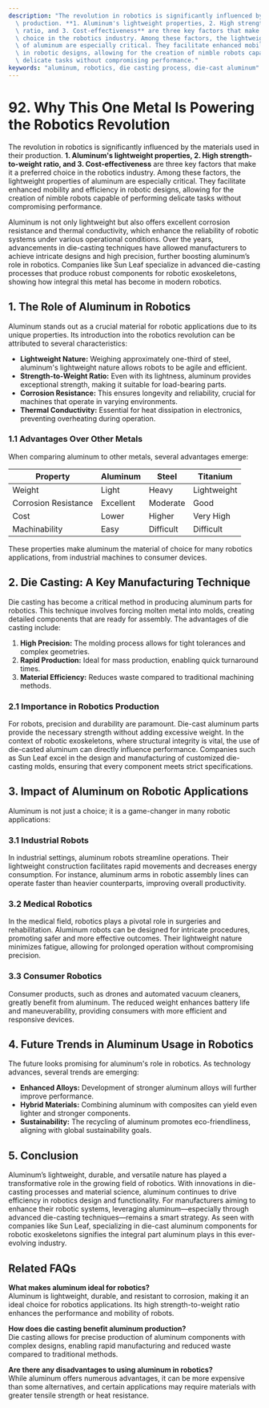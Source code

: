 ```yaml
---
description: "The revolution in robotics is significantly influenced by the materials used in their\
  \ production. **1. Aluminum's lightweight properties, 2. High strength-to-weight\
  \ ratio, and 3. Cost-effectiveness** are three key factors that make it a preferred\
  \ choice in the robotics industry. Among these factors, the lightweight properties\
  \ of aluminum are especially critical. They facilitate enhanced mobility and efficiency\
  \ in robotic designs, allowing for the creation of nimble robots capable of performing\
  \ delicate tasks without compromising performance."
keywords: "aluminum, robotics, die casting process, die-cast aluminum"
---
```

# 92. Why This One Metal Is Powering the Robotics Revolution  

The revolution in robotics is significantly influenced by the materials used in their production. **1. Aluminum's lightweight properties, 2. High strength-to-weight ratio, and 3. Cost-effectiveness** are three key factors that make it a preferred choice in the robotics industry. Among these factors, the lightweight properties of aluminum are especially critical. They facilitate enhanced mobility and efficiency in robotic designs, allowing for the creation of nimble robots capable of performing delicate tasks without compromising performance.

Aluminum is not only lightweight but also offers excellent corrosion resistance and thermal conductivity, which enhance the reliability of robotic systems under various operational conditions. Over the years, advancements in die-casting techniques have allowed manufacturers to achieve intricate designs and high precision, further boosting aluminum’s role in robotics. Companies like Sun Leaf specialize in advanced die-casting processes that produce robust components for robotic exoskeletons, showing how integral this metal has become in modern robotics.

## **1. The Role of Aluminum in Robotics**

Aluminum stands out as a crucial material for robotic applications due to its unique properties. Its introduction into the robotics revolution can be attributed to several characteristics:

- **Lightweight Nature:** Weighing approximately one-third of steel, aluminum's lightweight nature allows robots to be agile and efficient.
- **Strength-to-Weight Ratio:** Even with its lightness, aluminum provides exceptional strength, making it suitable for load-bearing parts.
- **Corrosion Resistance:** This ensures longevity and reliability, crucial for machines that operate in varying environments.
- **Thermal Conductivity:** Essential for heat dissipation in electronics, preventing overheating during operation.

### **1.1 Advantages Over Other Metals**

When comparing aluminum to other metals, several advantages emerge:

| Property                | Aluminum          | Steel             | Titanium           |
|------------------------|-------------------|-------------------|--------------------|
| Weight                 | Light              | Heavy             | Lightweight         |
| Corrosion Resistance    | Excellent         | Moderate          | Good                |
| Cost                   | Lower             | Higher            | Very High           |
| Machinability          | Easy              | Difficult         | Difficult           |

These properties make aluminum the material of choice for many robotics applications, from industrial machines to consumer devices.

## **2. Die Casting: A Key Manufacturing Technique**

Die casting has become a critical method in producing aluminum parts for robotics. This technique involves forcing molten metal into molds, creating detailed components that are ready for assembly. The advantages of die casting include:

1. **High Precision:** The molding process allows for tight tolerances and complex geometries.
2. **Rapid Production:** Ideal for mass production, enabling quick turnaround times.
3. **Material Efficiency:** Reduces waste compared to traditional machining methods.

### **2.1 Importance in Robotics Production**

For robots, precision and durability are paramount. Die-cast aluminum parts provide the necessary strength without adding excessive weight. In the context of robotic exoskeletons, where structural integrity is vital, the use of die-casted aluminum can directly influence performance. Companies such as Sun Leaf excel in the design and manufacturing of customized die-casting molds, ensuring that every component meets strict specifications.

## **3. Impact of Aluminum on Robotic Applications**

Aluminum is not just a choice; it is a game-changer in many robotic applications:

### **3.1 Industrial Robots**

In industrial settings, aluminum robots streamline operations. Their lightweight construction facilitates rapid movements and decreases energy consumption. For instance, aluminum arms in robotic assembly lines can operate faster than heavier counterparts, improving overall productivity.

### **3.2 Medical Robotics**

In the medical field, robotics plays a pivotal role in surgeries and rehabilitation. Aluminum robots can be designed for intricate procedures, promoting safer and more effective outcomes. Their lightweight nature minimizes fatigue, allowing for prolonged operation without compromising precision.

### **3.3 Consumer Robotics**

Consumer products, such as drones and automated vacuum cleaners, greatly benefit from aluminum. The reduced weight enhances battery life and maneuverability, providing consumers with more efficient and responsive devices.

## **4. Future Trends in Aluminum Usage in Robotics**

The future looks promising for aluminum's role in robotics. As technology advances, several trends are emerging:

- **Enhanced Alloys:** Development of stronger aluminum alloys will further improve performance.
- **Hybrid Materials:** Combining aluminum with composites can yield even lighter and stronger components.
- **Sustainability:** The recycling of aluminum promotes eco-friendliness, aligning with global sustainability goals.

## **5. Conclusion**

Aluminum’s lightweight, durable, and versatile nature has played a transformative role in the growing field of robotics. With innovations in die-casting processes and material science, aluminum continues to drive efficiency in robotics design and functionality. For manufacturers aiming to enhance their robotic systems, leveraging aluminum—especially through advanced die-casting techniques—remains a smart strategy. As seen with companies like Sun Leaf, specializing in die-cast aluminum components for robotic exoskeletons signifies the integral part aluminum plays in this ever-evolving industry.

## **Related FAQs**

**What makes aluminum ideal for robotics?**  
Aluminum is lightweight, durable, and resistant to corrosion, making it an ideal choice for robotics applications. Its high strength-to-weight ratio enhances the performance and mobility of robots.

**How does die casting benefit aluminum production?**  
Die casting allows for precise production of aluminum components with complex designs, enabling rapid manufacturing and reduced waste compared to traditional methods.

**Are there any disadvantages to using aluminum in robotics?**  
While aluminum offers numerous advantages, it can be more expensive than some alternatives, and certain applications may require materials with greater tensile strength or heat resistance.
